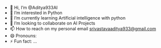 - 👋 Hi, I’m @Aditya933AI
- 👀 I’m interested in Python 
- 🌱 I’m currently learning Artificial intelligence with python 
- 💞️ I’m looking to collaborate on AI Projects 
- 📫 How to reach on my personal email srivastavaaditya933@gmail.com
- 😄 Pronouns: 
- ⚡ Fun fact: ...

<!---
Aditya933AI/Aditya933AI is a ✨ special ✨ repository because its `README.md` (this file) appears on your GitHub profile.
You can click the Preview link to take a look at your changes.
--->
